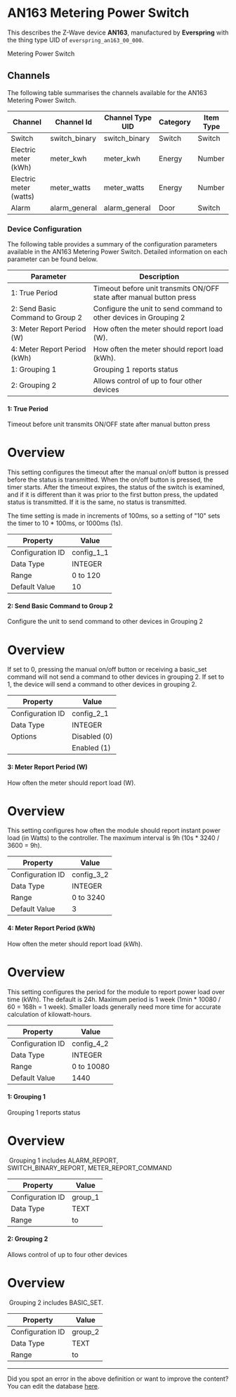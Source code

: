 
# AN163 Metering Power Switch

This describes the Z-Wave device **AN163**, manufactured by **Everspring** with the thing type UID of ```everspring_an163_00_000```. 

Metering Power Switch

## Channels
The following table summarises the channels available for the AN163 Metering Power Switch.

| Channel | Channel Id | Channel Type UID | Category | Item Type |
|---------|------------|------------------|----------|-----------|
| Switch | switch_binary | switch_binary | Switch | Switch |
| Electric meter (kWh) | meter_kwh | meter_kwh | Energy | Number |
| Electric meter (watts) | meter_watts | meter_watts | Energy | Number |
| Alarm | alarm_general | alarm_general | Door | Switch |




### Device Configuration
The following table provides a summary of the configuration parameters available in the AN163 Metering Power Switch.
Detailed information on each parameter can be found below.

| Parameter   | Description |
|-------------|-------------|
| 1: True Period | Timeout before unit transmits ON/OFF state after manual button press |
| 2: Send Basic Command to Group 2 | Configure the unit to send command to other devices in Grouping 2 |
| 3: Meter Report Period (W) | How often the meter should report load (W). |
| 4: Meter Report Period (kWh) | How often the meter should report load (kWh). |
| 1: Grouping 1 | Grouping 1 reports status |
| 2: Grouping 2 | Allows control of up to four other devices |




#### 1: True Period

Timeout before unit transmits ON/OFF state after manual button press  


# Overview #

This setting configures the timeout after the manual on/off button is pressed before the status is transmitted. When the on/off button is pressed, the timer starts. After the timeout expires, the status of the switch is examined, and if it is different than it was prior to the first button press, the updated status is transmitted. If it is the same, no status is transmitted.

The time setting is made in increments of 100ms, so a setting of "10" sets the timer to 10 \* 100ms, or 1000ms (1s).


| Property         | Value    |
|------------------|----------|
| Configuration ID | config_1_1 |
| Data Type        | INTEGER |
| Range | 0 to 120 |
| Default Value | 10 |






#### 2: Send Basic Command to Group 2

Configure the unit to send command to other devices in Grouping 2  


# Overview #

If set to 0, pressing the manual on/off button or receiving a basic\_set command will not send a command to other devices in grouping 2. If set to 1, the device will send a command to other devices in grouping 2.


| Property         | Value    |
|------------------|----------|
| Configuration ID | config_2_1 |
| Data Type        | INTEGER || Default Value | 0 |
| Options | Disabled (0) |
|  | Enabled (1) |






#### 3: Meter Report Period (W)

How often the meter should report load (W).  


# Overview #

This setting configures how often the module should report instant power load (in Watts) to the controller. The maximum interval is 9h (10s \* 3240 / 3600 = 9h).


| Property         | Value    |
|------------------|----------|
| Configuration ID | config_3_2 |
| Data Type        | INTEGER |
| Range | 0 to 3240 |
| Default Value | 3 |






#### 4: Meter Report Period (kWh)

How often the meter should report load (kWh).  


# Overview #

This setting configures the period for the module to report power load over time (kWh). The default is 24h. Maximum period is 1 week (1min \* 10080 / 60 = 168h = 1 week). Smaller loads generally need more time for accurate calculation of kilowatt-hours. 


| Property         | Value    |
|------------------|----------|
| Configuration ID | config_4_2 |
| Data Type        | INTEGER |
| Range | 0 to 10080 |
| Default Value | 1440 |






#### 1: Grouping 1

Grouping 1 reports status  


# Overview #

 Grouping 1 includes ALARM\_REPORT, SWITCH\_BINARY\_REPORT, METER\_REPORT\_COMMAND


| Property         | Value    |
|------------------|----------|
| Configuration ID | group_1 |
| Data Type        | TEXT |
| Range |  to  |






#### 2: Grouping 2

Allows control of up to four other devices  


# Overview #

 Grouping 2 includes BASIC\_SET.


| Property         | Value    |
|------------------|----------|
| Configuration ID | group_2 |
| Data Type        | TEXT |
| Range |  to  |






---

Did you spot an error in the above definition or want to improve the content?
You can edit the database [here](http://www.cd-jackson.com/index.php/zwave/zwave-device-database/zwave-device-list/devicesummary/492).


